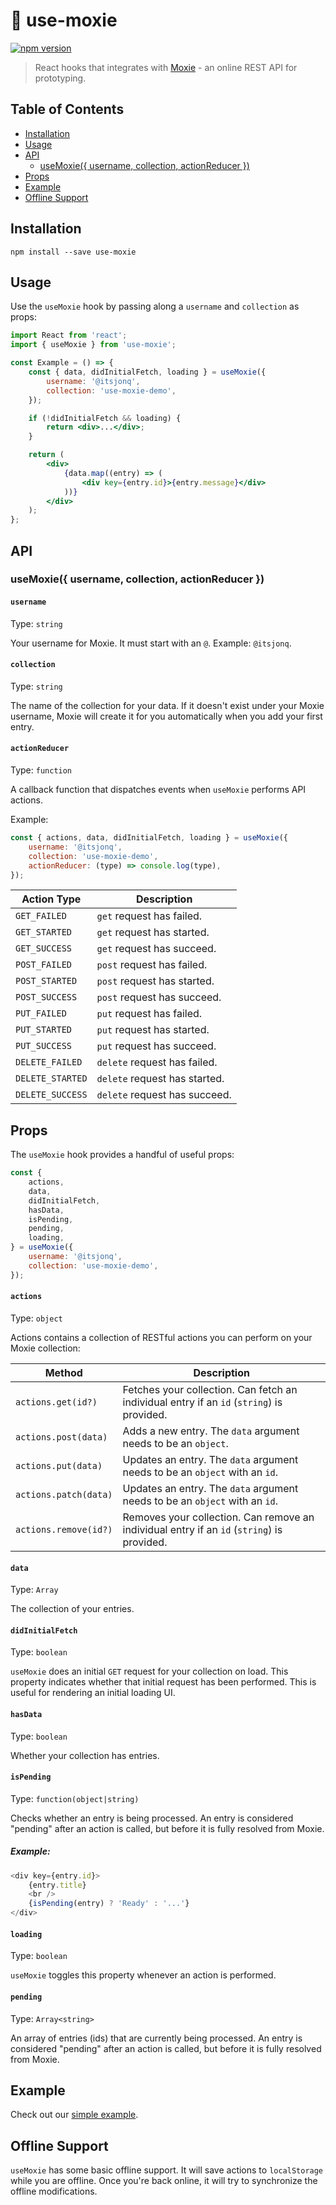 # 🔗 use-moxie

[![npm version](https://badge.fury.io/js/use-moxie.svg)](https://badge.fury.io/js/use-moxie)

> React hooks that integrates with [Moxie](https://usemoxie.xyz/) - an online REST API for prototyping.

## Table of Contents

<!-- START doctoc generated TOC please keep comment here to allow auto update -->
<!-- DON'T EDIT THIS SECTION, INSTEAD RE-RUN doctoc TO UPDATE -->

-   [Installation](#installation)
-   [Usage](#usage)
-   [API](#api)
    -   [useMoxie({ username, collection, actionReducer })](#usemoxie-username-collection-actionreducer-)
-   [Props](#props)
-   [Example](#example)
-   [Offline Support](#offline-support)

<!-- END doctoc generated TOC please keep comment here to allow auto update -->

## Installation

```
npm install --save use-moxie
```

## Usage

Use the `useMoxie` hook by passing along a `username` and `collection` as props:

```jsx
import React from 'react';
import { useMoxie } from 'use-moxie';

const Example = () => {
	const { data, didInitialFetch, loading } = useMoxie({
		username: '@itsjonq',
		collection: 'use-moxie-demo',
	});

	if (!didInitialFetch && loading) {
		return <div>...</div>;
	}

	return (
		<div>
			{data.map((entry) => (
				<div key={entry.id}>{entry.message}</div>
			))}
		</div>
	);
};
```

## API

### useMoxie({ username, collection, actionReducer })

#### `username`

Type: `string`

Your username for Moxie. It must start with an `@`. Example: `@itsjonq`.

#### `collection`

Type: `string`

The name of the collection for your data. If it doesn't exist under your Moxie username, Moxie will create it for you automatically when you add your first entry.

#### `actionReducer`

Type: `function`

A callback function that dispatches events when `useMoxie` performs API actions.

Example:

```jsx
const { actions, data, didInitialFetch, loading } = useMoxie({
	username: '@itsjonq',
	collection: 'use-moxie-demo',
	actionReducer: (type) => console.log(type),
});
```

| Action Type      | Description                   |
| ---------------- | ----------------------------- |
| `GET_FAILED`     | `get` request has failed.     |
| `GET_STARTED`    | `get` request has started.    |
| `GET_SUCCESS`    | `get` request has succeed.    |
| `POST_FAILED`    | `post` request has failed.    |
| `POST_STARTED`   | `post` request has started.   |
| `POST_SUCCESS`   | `post` request has succeed.   |
| `PUT_FAILED`     | `put` request has failed.     |
| `PUT_STARTED`    | `put` request has started.    |
| `PUT_SUCCESS`    | `put` request has succeed.    |
| `DELETE_FAILED`  | `delete` request has failed.  |
| `DELETE_STARTED` | `delete` request has started. |
| `DELETE_SUCCESS` | `delete` request has succeed. |

## Props

The `useMoxie` hook provides a handful of useful props:

```jsx
const {
	actions,
	data,
	didInitialFetch,
	hasData,
	isPending,
	pending,
	loading,
} = useMoxie({
	username: '@itsjonq',
	collection: 'use-moxie-demo',
});
```

#### `actions`

Type: `object`

Actions contains a collection of RESTful actions you can perform on your Moxie collection:

| Method                | Description                                                                                |
| --------------------- | ------------------------------------------------------------------------------------------ |
| `actions.get(id?)`    | Fetches your collection. Can fetch an individual entry if an `id` (`string`) is provided.  |
| `actions.post(data)`  | Adds a new entry. The `data` argument needs to be an `object`.                             |
| `actions.put(data)`   | Updates an entry. The `data` argument needs to be an `object` with an `id`.                |
| `actions.patch(data)` | Updates an entry. The `data` argument needs to be an `object` with an `id`.                |
| `actions.remove(id?)` | Removes your collection. Can remove an individual entry if an `id` (`string`) is provided. |

#### `data`

Type: `Array`

The collection of your entries.

#### `didInitialFetch`

Type: `boolean`

`useMoxie` does an initial `GET` request for your collection on load. This property indicates whether that initial request has been performed. This is useful for rendering an initial loading UI.

#### `hasData`

Type: `boolean`

Whether your collection has entries.

#### `isPending`

Type: `function(object|string)`

Checks whether an entry is being processed. An entry is considered "pending" after an action is called, but before it is fully resolved from Moxie.

##### Example:

```js
<div key={entry.id}>
	{entry.title}
	<br />
	{isPending(entry) ? 'Ready' : '...'}
</div>
```

#### `loading`

Type: `boolean`

`useMoxie` toggles this property whenever an action is performed.

#### `pending`

Type: `Array<string>`

An array of entries (ids) that are currently being processed. An entry is considered "pending" after an action is called, but before it is fully resolved from Moxie.

## Example

Check out our [simple example](https://codesandbox.io/s/use-moxie-demo-u3erf?file=/src/App.js).

## Offline Support

`useMoxie` has some basic offline support. It will save actions to `localStorage` while you are offline. Once you're back online, it will try to synchronize the offline modifications.
